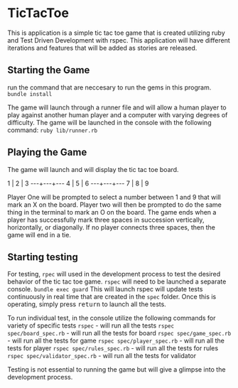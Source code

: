# TicTacToe
This is application is a simple tic tac toe game that is created utilizing ruby and Test Driven Development with rspec. This application will have different iterations and features that will be added as stories are released.

## Starting the Game
run the command  that are neccesary to run the gems in this program.
    `bundle install`

The game will launch through a runner file and will allow a human player to play against another human player and a computer with varying degrees of difficulty. The game will be launched in the console with the following command:
    `ruby lib/runner.rb`

## Playing the Game
The game will launch and will display the tic tac toe board.

 1 | 2 | 3
---+---+---
 4 | 5 | 6
---+---+---
 7 | 8 | 9

 Player One will be prompted to select a number between 1 and 9 that will mark an X on the board. Player two will then be prompted to do the same thing in the terminal to mark an O on the board. The game ends when a player has successfully mark three spaces in succession vertically, horizontally, or diagonally. If no player connects three spaces, then the game will end in a tie.

 ## Starting testing
For testing, `rpec` will used in the development process to test the desired behavior of the tic tac toe game. `rspec` will need to be launched a separate console.
    `bundle exec guard`
This will launch rspec will update tests continuously in real time that are created in the `spec` folder. Once this is operating, simply press <kbd>return</kbd> to launch all the tests.

To run individual test, in the console utilize the following commands for variety of specific tests
    `rspec` - will run all the tests
    `rspec spec/board_spec.rb` - will run all the tests for board
    `rspec spec/game_spec.rb` - will run all the tests for game
    `rspec spec/player_spec.rb` - will run all the tests for player
    `rspec spec/rules_spec.rb` - will run all the tests for rules
    `rspec spec/validator_spec.rb` - will run all the tests for validator

Testing is not essential to running the game but will give a glimpse into the development process.
